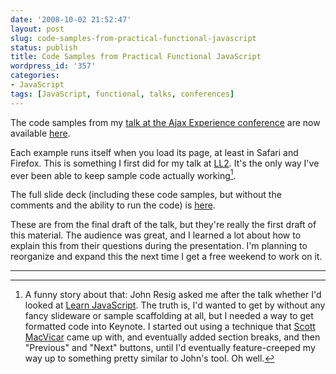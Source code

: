 ```yaml
---
date: '2008-10-02 21:52:47'
layout: post
slug: code-samples-from-practical-functional-javascript
status: publish
title: Code Samples from Practical Functional JavaScript
wordpress_id: '357'
categories:
- JavaScript
tags: [JavaScript, functional, talks, conferences]
---
```


The code samples from my [talk at the Ajax Experience conference](/archives/2008/09/practical-functional-javascript) are now available [here](/talks/ajaxian-2008/samples). 

Each example runs itself when you load its page, at least in Safari and Firefox.   This is something I first did for my talk at [LL2](http://ll2.ai.mit.edu/).  It's the only way I've ever been able to keep sample code actually working[^1].

The full slide deck (including these code samples, but without the comments and the ability to run the code) is [here](http://www.slideshare.net/osteele/oliver-steele-functional-javascript-presentation).

These are from the final draft of the talk, but they're really the first draft of this material.  The audience was great, and I learned a lot about how to explain this from their questions during the presentation.  I'm planning to reorganize and expand this the next time I get a free weekend to work on it.

---

[^1]: A funny story about that:  John Resig asked me after the talk whether I'd looked at [Learn JavaScript](http://ejohn.org/apps/learn/).  The truth is, I'd wanted to get by without any fancy slideware or sample scaffolding at all, but I needed a way to get formatted code into Keynote.  I started out using a technique that [Scott MacVicar](http://www.macvicar.net/blog/2008/06/source-code-hig.html) came up with, and eventually added section breaks, and then "Previous" and "Next" buttons, until I'd eventually feature-creeped my way up to something pretty similar to John's tool. Oh well.
